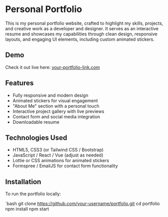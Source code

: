 # Personal Portfolio

This is my personal portfolio website, crafted to highlight my skills, projects, and creative work as a developer and designer. It serves as an interactive resume and showcases my capabilities through clean design, responsive layouts, and engaging UI elements, including custom animated stickers.

## Demo

Check it out live here: [your-portfolio-link.com](https://your-portfolio-link.com)

## Features

- Fully responsive and modern design
- Animated stickers for visual engagement
- "About Me" section with a personal touch
- Interactive project gallery with live previews
- Contact form and social media integration
- Downloadable resume

## Technologies Used

- HTML5, CSS3 (or Tailwind CSS / Bootstrap)
- JavaScript / React / Vue (adjust as needed)
- Lottie or CSS animations for animated stickers
- Formspree / EmailJS for contact form functionality

## Installation

To run the portfolio locally:

`bash
git clone https://github.com/your-username/portfolio.git
cd portfolio
npm install
npm start
